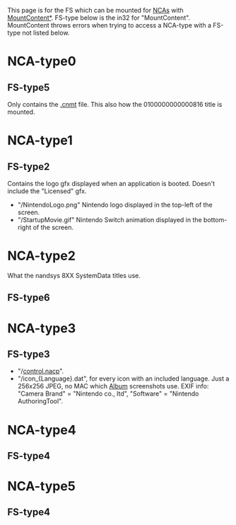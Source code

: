 This page is for the FS which can be mounted for
[NCAs](NCA.md "wikilink") with
[MountContent\*](Filesystem%20services.md "wikilink"). FS-type below is
the in32 for "MountContent". MountContent throws errors when trying to
access a NCA-type with a FS-type not listed below.

# NCA-type0

## FS-type5

Only contains the [.cnmt](NCA.md "wikilink") file. This also how the
0100000000000816 title is mounted.

# NCA-type1

## FS-type2

Contains the logo gfx displayed when an application is booted. Doesn't
include the "Licensed" gfx.

  - "/NintendoLogo.png" Nintendo logo displayed in the top-left of the
    screen.
  - "/StartupMovie.gif" Nintendo Switch animation displayed in the
    bottom-right of the screen.

# NCA-type2

What the nandsys 8XX SystemData titles use.

## FS-type6

# NCA-type3

## FS-type3

  - "/[control.nacp](Control.nacp.md "wikilink")".
  - "/icon\_{Language}.dat", for every icon with an included language.
    Just a 256x256 JPEG, no MAC which [Album](Album.md "wikilink")
    screenshots use. EXIF info: "Camera Brand" = "Nintendo co., ltd",
    "Software" = "Nintendo AuthoringTool".

# NCA-type4

## FS-type4

# NCA-type5

## FS-type4
